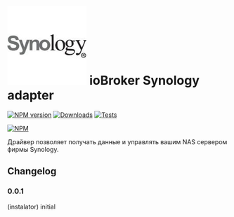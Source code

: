 ![Logo](admin/synology.png)
ioBroker Synology adapter
=================
[![NPM version](http://img.shields.io/npm/v/iobroker.synology.svg)](https://www.npmjs.com/package/iobroker.synology)
[![Downloads](https://img.shields.io/npm/dm/iobroker.synology.svg)](https://www.npmjs.com/package/iobroker.synology)
[![Tests](http://img.shields.io/travis/instalator/ioBroker.synology/master.svg)](https://travis-ci.org/instalator/ioBroker.synology)

[![NPM](https://nodei.co/npm/iobroker.synology.png?downloads=true)](https://nodei.co/npm/iobroker.synology/)

Драйвер позволяет получать данные и управлять вашим NAS сервером фирмы Synology.

## Changelog

### 0.0.1
  (instalator) initial